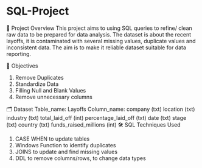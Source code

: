 # SQL-Project
📌 Project Overview
This project aims to using SQL queries to refine/ clean raw data to be prepared for data analysis. 
The dataset is about the recent layoffs, it is contaminated with several missing values, duplicate values and inconsistent data. 
The aim is to make it reliable dataset suitable for data reporting.

🎯 Objectives
1. Remove Duplicates
2. Standardize Data
3. Filling Null and Blank Values
4. Remove unnecessary columns

🗂️ Dataset
Table_name: Layoffs
Column_name: company (txt)
             location (txt)
             industry (txt)
             total_laid_off (int)
             percentage_laid_off (txt)
             date (txt)
             stage (txt)
             country (txt)
             funds_raised_millions (int)
🛠️ SQL Techniques Used
1. CASE WHEN to update tables
2. Windows Function to identify duplicates
3. JOINS to update and find missing values
4. DDL to remove columns/rows, to change data types
             
